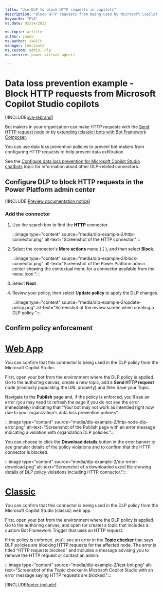 ```yaml
---
title: "Use DLP to block HTTP requests in copilots"
description: "Block HTTP requests from being used by Microsoft Copilot Studio chatbots."
keywords: "PVA"
ms.date: 03/24/2023

ms.topic: article
author: iaanw
ms.author: iawilt
manager: leeclontz
ms.custom: admin, dlp
ms.service: power-virtual-agents

---
```


# Data loss prevention example - Block HTTP requests from Microsoft Copilot Studio copilots

[!INCLUDE[pva-rebrand](includes/pva-rebrand.md)]

Bot makers in your organization can make HTTP requests with the [Send HTTP request node](authoring-http-node.md) or by [extending (classic) bots with Bot Framework Composer](advanced-bot-framework-composer.md). 

You can use data loss prevention policies to prevent bot makers from configuring HTTP requests to help prevent data exfiltration.

See the [Configure data loss prevention for Microsoft Copilot Studio chatbots](admin-data-loss-prevention.md) topic for information about other DLP-related connectors.

## Configure DLP to block HTTP requests in the Power Platform admin center

[!INCLUDE [Preview documentation notice](includes/dlp-basic-config.md)]

### Add the connector

1. Use the search box to find the **HTTP** connector.

    :::image type="content" source="media/dlp-example-2/http-connector.png" alt-text="Screenshot of the HTTP connector.":::

1. Select the connector's **More actions** menu (**&vellip;**), and then select **Block**.

    :::image type="content" source="media/dlp-example-2/block-connector.png" alt-text="Screenshot of the Power Platform admin center showing the contextual menu for a connector available from the menu icon.":::

1. Select **Next**.

1. Review your policy, then select **Update policy** to apply the DLP changes.

    :::image type="content" source="media/dlp-example-2/update-policy.png" alt-text="Screenshot of the review screen when creating a DLP policy ":::

## Confirm policy enforcement

# [Web App](#tab/webapp)

You can confirm that this connector is being used in the DLP policy from the Microsoft Copilot Studio.

First, open your bot from the environment where the DLP policy is applied. Go to the authoring canvas, create a new topic, add a **Send HTTP request** node (minimally populating the URL property) and then Save your Topic.

Navigate to the **Publish** page and, if the policy is enforced, you'll see an error (you may need to refresh the page if you do not see the error immediately) indicating that "Your bot may not work as intended right now due to your organization's data loss prevention policies".

:::image type="content" source="media/dlp-example-2/http-node-dlp-error.png" alt-text="Screenshot of the Publish page with an error message indicating a violation with organization DLP policies.":::

You can choose to click the **Download details** button in the error banner to see granular details of the policy violations and to confirm that the HTTP connector is blocked.

:::image type="content" source="media/dlp-example-2/dlp-error-download.png" alt-text="Screenshot of a downloaded excel file showing details of DLP policy violations including HTTP connector.":::

# [Classic](#tab/classic)

You can confirm that this connector is being used in the DLP policy from the Microsoft Copilot Studio (classic) web app.

First, open your bot from the environment where the DLP policy is applied. Go to the authoring canvas, and open (or create) a topic that includes a custom Bot Framework Trigger that uses an HTTP request.

If the policy is enforced, you'll see an error in the [**Topic checker**](authoring-topic-management.md) that says DLP policies are blocking HTTP requests for the affected node. The error is titled "HTTP requests blocked" and includes a message advising you to remove the HTTP request or contact an admin.

:::image type="content" source="media/dlp-example-2/test-bot.png" alt-text="Screenshot of the Topic checker in Microsoft Copilot Studio with an error message saying HTTP requests are blocked.":::

[!INCLUDE[footer-include](includes/footer-banner.md)]
